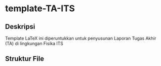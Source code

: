 # template-TA-ITS

## Deskripsi

Template LaTeX ini diperuntukkan untuk penyusunan Laporan Tugas Akhir (TA) di lingkungan Fisika ITS

## Struktur File





